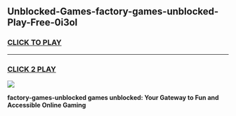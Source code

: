 
## Unblocked-Games-factory-games-unblocked-Play-Free-0i3ol
<h3>
<a href="https://premium76.site?title=factory-games-unblocked&ref=21A">CLICK TO PLAY</a></h3>
<hr>

<h3>
<a href="https://premium76.site?title=factory-games-unblocked&ref=21A">CLICK 2 PLAY</a>
  
</h3>

<a href="https://premium76.site?title=factory-games-unblocked&ref=21A"><img src="https://clearcache.store/games.png"></a>


**factory-games-unblocked games unblocked: Your Gateway to Fun and Accessible Online Gaming**

